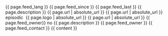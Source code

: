 <?xml version="1.0" encoding="UTF-8"?>
<rss xmlns:itunes="http://www.itunes.com/dtds/podcast-1.0.dtd" xmlns:media="http://search.yahoo.com/mrss/" xmlns:atom="http://www.w3.org/2005/Atom" xmlns:content="http://purl.org/rss/1.0/modules/content/" xmlns:googleplay="http://www.google.com/schemas/play-podcasts/1.0" version="2.0">
  <channel>
    <atom:link href="https://pubsubhubbub.appspot.com/" rel="hub"/>
    <atom:link href="{{ page.feed_url | absolute_url }}" rel="self"/>
    <atom:link href="{{ page.feed_url | absolute_url }}" rel="first"/>
    <atom:link href="{{ page.feed_url | absolute_url }}" rel="last"/>
    <title>{{ page.title }}</title>
    <language>{{ page.feed_lang }}</language>
    <pubDate>{{ page.feed_since }}</pubDate>
    <lastBuildDate>{{ page.feed_last }}</lastBuildDate>
    <description>{{ page.description }}</description>
    <link>{{ page.url | absolute_url }}</link>
    <generator>{{ page.url | absolute_url }}</generator>
    <itunes:type>episodic</itunes:type>
    <image>
      <url>{{ page.logo | absolute_url }}</url>
      <title>{{ page.title }}</title>
      <link>{{ page.url | absolute_url }}</link>
    </image>
    <itunes:image href="{{ page.logo | absolute_url }}"/>
    <itunes:subtitle/>
    <itunes:author>{{ page.feed_owner}}</itunes:author>
    <itunes:explicit>no</itunes:explicit>
    <itunes:keywords></itunes:keywords>
    <itunes:category text="Technology"/>
    <itunes:category text="News">
      <itunes:category text="Tech News"/>
    </itunes:category>
    <itunes:summary>{{ page.description }}</itunes:summary>
    <itunes:owner>
      <itunes:name>{{ page.feed_owner }}</itunes:name>
      <itunes:email>{{ page.feed_contact }}</itunes:email>
    </itunes:owner>
    {{ content }}
  </channel>
</rss>